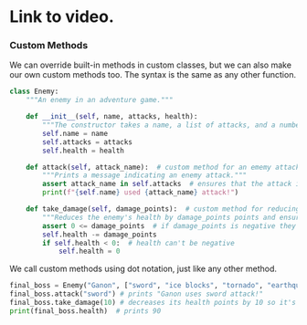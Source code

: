 # Link to video.

### Custom Methods

We can override built-in methods in custom classes, but we can also make our own custom methods too. The syntax is the same as any other function.

```python
class Enemy:
    """An enemy in an adventure game."""

    def __init__(self, name, attacks, health):
        """The constructor takes a name, a list of attacks, and a number of health points."""
        self.name = name
        self.attacks = attacks
        self.health = health

    def attack(self, attack_name):  # custom method for an ememy attack
        """Prints a message indicating an enemy attack."""
        assert attack_name in self.attacks  # ensures that the attack is valid
        print(f"{self.name} used {attack_name} attack!")

    def take_damage(self, damage_points):  # custom method for reducing the health points
        """Reduces the enemy's health by damage_points points and ensures it doesn't go below zero."""
        assert 0 <= damage_points  # if damage_points is negative they'd be gaining health points
        self.health -= damage_points
        if self.health < 0:  # health can't be negative
            self.health = 0
```

We call custom methods using dot notation, just like any other method.

```python
final_boss = Enemy("Ganon", ["sword", "ice blocks", "tornado", "earthquake"], 100) # Creates an enemy object
final_boss.attack("sword") # prints "Ganon uses sword attack!"
final_boss.take_damage(10) # decreases its health points by 10 so it's at 90 now
print(final_boss.health)  # prints 90
```
